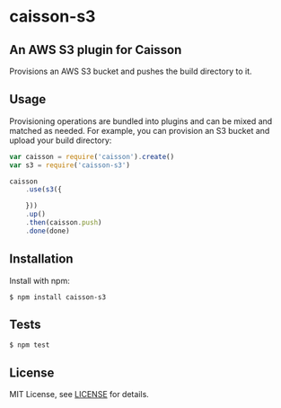 # caisson-s3

## An AWS S3 plugin for Caisson

Provisions an AWS S3 bucket and pushes the build directory to it.

## Usage

Provisioning operations are bundled into plugins and can be mixed and matched as needed. For example, you can provision an S3 bucket and upload your build directory:

```js
var caisson = require('caisson').create()
var s3 = require('caisson-s3')

caisson
    .use(s3({

    }))
    .up()
    .then(caisson.push)
    .done(done)
```

## Installation

Install with npm:

```
$ npm install caisson-s3
```

## Tests

```
$ npm test
```

## License

MIT License, see [LICENSE][license] for details.

[#]: #
[license]: https://github.com/christophercliff/caisson-s3/blob/master/LICENSE.md
